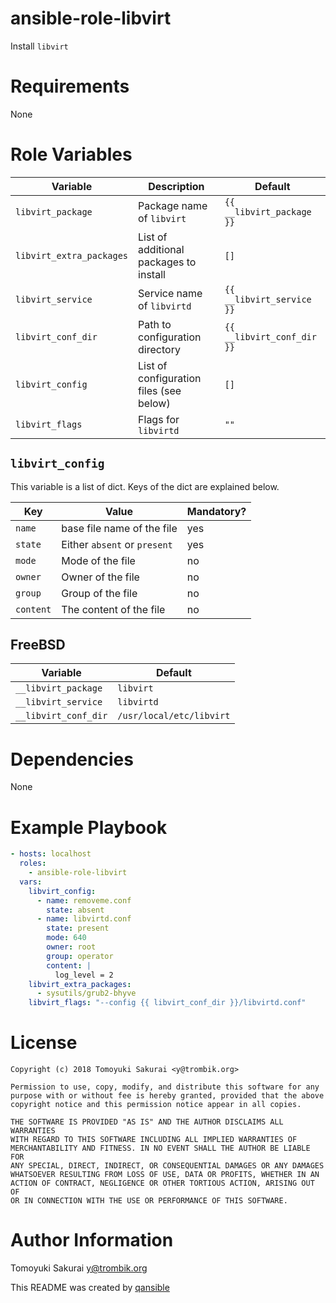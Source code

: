 # ansible-role-libvirt

Install `libvirt`

# Requirements

None

# Role Variables

| Variable | Description | Default |
|----------|-------------|---------|
| `libvirt_package` | Package name of `libvirt` | `{{ __libvirt_package }}` |
| `libvirt_extra_packages` | List of additional packages to install | `[]` |
| `libvirt_service` | Service name of `libvirtd` | `{{ __libvirt_service }}` |
| `libvirt_conf_dir` | Path to configuration directory | `{{ __libvirt_conf_dir }}` |
| `libvirt_config` | List of configuration files (see below) | `[]` |
| `libvirt_flags` | Flags for `libvirtd` | `""` |

## `libvirt_config`

This variable is a list of dict. Keys of the dict are explained below.

| Key | Value | Mandatory? |
|-----|-------|------------|
| `name` | base file name of the file | yes |
| `state` | Either `absent` or `present` | yes |
| `mode` | Mode of the file | no |
| `owner` | Owner of the file | no |
| `group` | Group of the file | no |
| `content` | The content of the file | no |

## FreeBSD

| Variable | Default |
|----------|---------|
| `__libvirt_package` | `libvirt` |
| `__libvirt_service` | `libvirtd` |
| `__libvirt_conf_dir` | `/usr/local/etc/libvirt` |

# Dependencies

None

# Example Playbook

```yaml
- hosts: localhost
  roles:
    - ansible-role-libvirt
  vars:
    libvirt_config:
      - name: removeme.conf
        state: absent
      - name: libvirtd.conf
        state: present
        mode: 640
        owner: root
        group: operator
        content: |
          log_level = 2
    libvirt_extra_packages:
      - sysutils/grub2-bhyve
    libvirt_flags: "--config {{ libvirt_conf_dir }}/libvirtd.conf"
```

# License

```
Copyright (c) 2018 Tomoyuki Sakurai <y@trombik.org>

Permission to use, copy, modify, and distribute this software for any
purpose with or without fee is hereby granted, provided that the above
copyright notice and this permission notice appear in all copies.

THE SOFTWARE IS PROVIDED "AS IS" AND THE AUTHOR DISCLAIMS ALL WARRANTIES
WITH REGARD TO THIS SOFTWARE INCLUDING ALL IMPLIED WARRANTIES OF
MERCHANTABILITY AND FITNESS. IN NO EVENT SHALL THE AUTHOR BE LIABLE FOR
ANY SPECIAL, DIRECT, INDIRECT, OR CONSEQUENTIAL DAMAGES OR ANY DAMAGES
WHATSOEVER RESULTING FROM LOSS OF USE, DATA OR PROFITS, WHETHER IN AN
ACTION OF CONTRACT, NEGLIGENCE OR OTHER TORTIOUS ACTION, ARISING OUT OF
OR IN CONNECTION WITH THE USE OR PERFORMANCE OF THIS SOFTWARE.
```

# Author Information

Tomoyuki Sakurai <y@trombik.org>

This README was created by [qansible](https://github.com/trombik/qansible)
